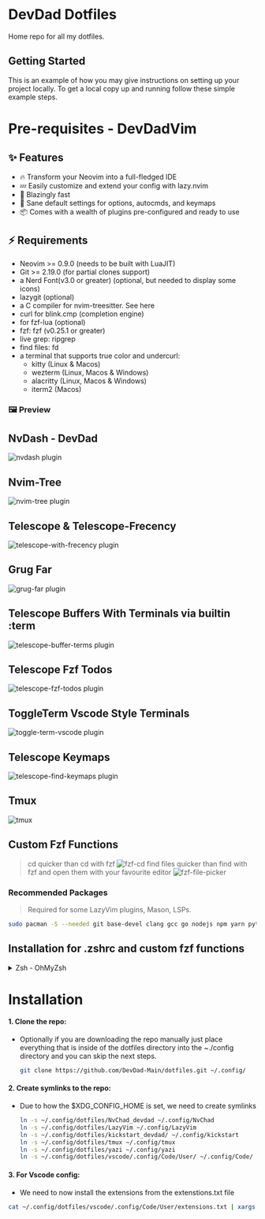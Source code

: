 # DevDad Dotfiles

<!-- ## About The Project -->

Home repo for all my dotfiles.

## Getting Started

This is an example of how you may give instructions on setting up your project locally.
To get a local copy up and running follow these simple example steps.

# Pre-requisites - DevDadVim

## ✨ Features

- 🔥 Transform your Neovim into a full-fledged IDE
- 💤 Easily customize and extend your config with lazy.nvim
- 🚀 Blazingly fast
- 🧹 Sane default settings for options, autocmds, and keymaps
- 📦 Comes with a wealth of plugins pre-configured and ready to use

## ⚡️ Requirements

- Neovim >= 0.9.0 (needs to be built with LuaJIT)
- Git >= 2.19.0 (for partial clones support)
- a Nerd Font(v3.0 or greater) (optional, but needed to display some icons)
- lazygit (optional)
- a C compiler for nvim-treesitter. See here
- curl for blink.cmp (completion engine)
- for fzf-lua (optional)
- fzf: fzf (v0.25.1 or greater)
- live grep: ripgrep
- find files: fd
- a terminal that supports true color and undercurl:
  - kitty (Linux & Macos)
  - wezterm (Linux, Macos & Windows)
  - alacritty (Linux, Macos & Windows)
  - iterm2 (Macos)

### 🖼️ Preview

## NvDash - DevDad

![nvdash plugin](./previews/nv-dash.png)

## Nvim-Tree

![nvim-tree plugin](./previews/nvim-tree.png)

## Telescope & Telescope-Frecency

![telescope-with-frecency plugin](./previews/telescope-with-frecency.png)

## Grug Far

![grug-far plugin](./previews/grug-far.png)

## Telescope Buffers With Terminals via builtin :term

![telescope-buffer-terms plugin](./previews/buffers-with-term.png)

## Telescope Fzf Todos

![telescope-fzf-todos plugin](./previews/telescope-fzf-todos.png)

## ToggleTerm Vscode Style Terminals

![toggle-term-vscode plugin](./previews/vert-terminal-vscode.png)

## Telescope Keymaps

![telescope-find-keymaps plugin](./previews/telescope-keymaps.png)

## Tmux

![tmux](./previews/tmux.png)

## Custom Fzf Functions

> cd quicker than cd with fzf
> ![fzf-cd](./previews/custom-fzf-cd-func.png)
> find files quicker than find with fzf and open them with your favourite editor
> ![fzf-file-picker](./previews/custom-fzf-file-picker.png)

### Recommended Packages

> Required for some LazyVim plugins, Mason, LSPs.

```bash
sudo pacman -S --needed git base-devel clang gcc go nodejs npm yarn python python-pip luarocks unzip wget ripgrep fd
```

## Installation for .zshrc and custom fzf functions

<details>

<summary>Zsh - OhMyZsh </summary>

```bash
sudo pacman -Syu zsh
sh -c "$(curl -fsSL https://raw.githubusercontent.com/ohmyzsh/ohmyzsh/master/tools/install.sh)"
```

- autosuggesions plugin

  ```bash
  git clone https://github.com/zsh-users/zsh-autosuggestions.git $ZSH_CUSTOM/plugins/zsh-autosuggestions
  ```

- zsh-syntax-highlighting plugin

  ```bash
  git clone https://github.com/zsh-users/zsh-syntax-highlighting.git $ZSH_CUSTOM/plugins/zsh-syntax-highlighting
  ```

- zsh-fast-syntax-highlighting plugin

  ```bash
  git clone https://github.com/zdharma-continuum/fast-syntax-highlighting.git ${ZSH_CUSTOM:-$HOME/.oh-my-zsh/custom}/plugins/fast-syntax-highlighting
  ```

- zsh-autocomplete plugin

  ```bash
  git clone --depth 1 -- https://github.com/marlonrichert/zsh-autocomplete.git $ZSH_CUSTOM/plugins/zsh-autocomplete
  ```

- zsh-fsf plugin
  ```bash
  git clone https://github.com/Aloxaf/fzf-tab ${ZSH_CUSTOM:-~/.oh-my-zsh/custom}/plugins/fzf-tab
  ```

> Remove the ~/zshrc file and replace it with the one in this repo

```bash

ln -s ~/.config/dotfiles/.zshrc ~/
```

</details>

# Installation

#### 1. Clone the repo:

- Optionally if you are downloading the repo manually just place everything that is inside of the dotfiles directory into the ~./config directory and you can skip the next steps.

  ```bash
  git clone https://github.com/DevDad-Main/dotfiles.git ~/.config/
  ```

#### 2. Create symlinks to the repo:

- Due to how the $XDG_CONFIG_HOME is set, we need to create symlinks

  ```bash
  ln -s ~/.config/dotfiles/NvChad_devdad ~/.config/NvChad
  ln -s ~/.config/dotfiles/LazyVim ~/.config/LazyVim
  ln -s ~/.config/dotfiles/kickstart_devdad/ ~/.config/kickstart
  ln -s ~/.config/dotfiles/tmux ~/.config/tmux
  ln -s ~/.config/dotfiles/yazi ~/.config/yazi
  ln -s ~/.config/dotfiles/vscode/.config/Code/User/ ~/.config/Code/
  ```

#### 3. For Vscode config:

- We need to now install the extensions from the extenstions.txt file

```bash
cat ~/.config/dotfiles/vscode/.config/Code/User/extensions.txt | xargs -L 1 code --install-extension
```
